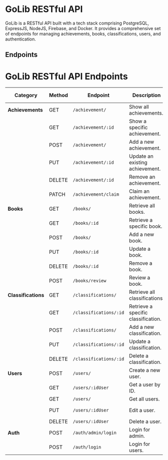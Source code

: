 # GoLib RESTful API

GoLib is a RESTful API built with a tech stack comprising PostgreSQL, ExpressJS, NodeJS, Firebase, and Docker. It provides a comprehensive set of endpoints for managing achievements, books, classifications, users, and authentication.


## Endpoints
# GoLib RESTful API Endpoints

| Category        | Method | Endpoint                  | Description                               | Authentication Required |
|-----------------|--------|---------------------------|-------------------------------------------|-------------------------|
| **Achievements**| GET    | `/achievement/`           | Show all achievements.                    | No                      |
|                 | GET    | `/achievement/:id`        | Show a specific achievement.              | No                      |
|                 | POST   | `/achievement/`           | Add a new achievement.                    | Yes (Firebase)          |
|                 | PUT    | `/achievement/:id`        | Update an existing achievement.           | Yes (Firebase)          |
|                 | DELETE | `/achievement/:id`        | Remove an achievement.                    | Yes (Admin)             |
|                 | PATCH  | `/achievement/claim`      | Claim an achievement.                     | Yes (User)              |
| **Books**       | GET    | `/books/`                 | Retrieve all books.                       | No                      |
|                 | GET    | `/books/:id`              | Retrieve a specific book.                 | No                      |
|                 | POST   | `/books/`                 | Add a new book.                           | Yes (Admin, Firebase)   |
|                 | PUT    | `/books/:id`              | Update a book.                            | Yes (Admin, Firebase)   |
|                 | DELETE | `/books/:id`              | Remove a book.                            | Yes (Admin)             |
|                 | POST   | `/books/review`           | Review a book.                            | Yes (User)              |
| **Classifications** | GET | `/classifications/`      | Retrieve all classifications.             | No                      |
|                 | GET    | `/classifications/:id`    | Retrieve a specific classification.       | No                      |
|                 | POST   | `/classifications/`       | Add a new classification.                 | Yes (Admin)             |
|                 | PUT    | `/classifications/:id`    | Update a classification.                  | Yes (Admin)             |
|                 | DELETE | `/classifications/:id`    | Delete a classification.                  | Yes (Admin)             |
| **Users**       | POST   | `/users/`                 | Create a new user.                        | Yes (Admin, Firebase)   |
|                 | GET    | `/users/:idUser`          | Get a user by ID.                         | Yes (User)              |
|                 | GET    | `/users/`                 | Get all users.                            | No                      |
|                 | PUT    | `/users/:idUser`          | Edit a user.                              | Yes (Admin, Firebase)   |
|                 | DELETE | `/users/:idUser`          | Delete a user.                            | Yes (Admin)             |
| **Auth**        | POST   | `/auth/admin/login`       | Login for admin.                          | No                      |
|                 | POST   | `/auth/login`             | Login for users.                          | No                      |
